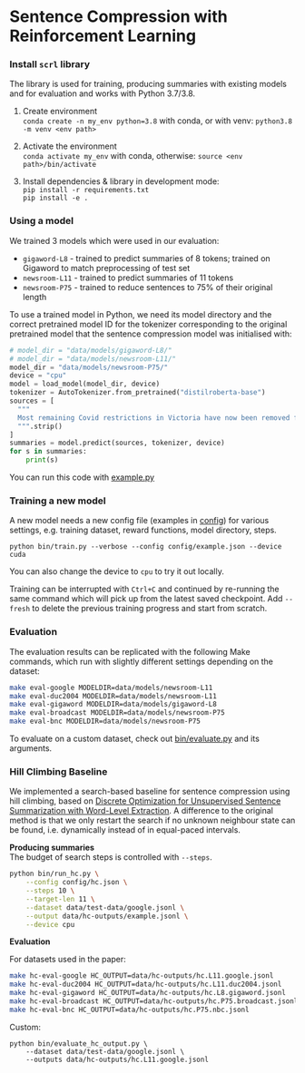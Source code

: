 
# Sentence Compression with Reinforcement Learning


### Install `scrl` library
The library is used for training, producing summaries with existing models and for evaluation and works with Python 3.7/3.8.

1. Create environment <br>
`conda create -n my_env python=3.8` with conda, or with venv: `python3.8 -m venv <env path>` <br>

2. Activate the environment <br>
`conda activate my_env` with conda, otherwise: `source <env path>/bin/activate`

3. Install dependencies & library in development mode: <br>
`pip install -r requirements.txt` <br>
`pip install -e .`


### Using a model

We trained 3 models which were used in our evaluation:
* `gigaword-L8` - trained to predict summaries of 8 tokens; trained on Gigaword to match preprocessing of test set
* `newsroom-L11` - trained to predict summaries of 11 tokens
* `newsroom-P75` - trained to reduce sentences to 75% of their original length

To use a trained model in Python, we need its model directory and the correct pretrained model ID for the tokenizer corresponding to the original pretrained model that the sentence compression model was initialised with:
```python
# model_dir = "data/models/gigaword-L8/"
# model_dir = "data/models/newsroom-L11/"
model_dir = "data/models/newsroom-P75/"
device = "cpu"
model = load_model(model_dir, device)
tokenizer = AutoTokenizer.from_pretrained("distilroberta-base")
sources = [
  """
  Most remaining Covid restrictions in Victoria have now been removed for those who are fully vaccinated, with the state about to hit its 90% vaccinated target.
  """.strip()
]
summaries = model.predict(sources, tokenizer, device)
for s in summaries:
	print(s)
```

You can run this code with [example.py](example.py)


### Training a new model

A new model needs a new config file (examples in [config](config)) for various settings, e.g. training dataset, reward functions, model directory, steps.


`python bin/train.py --verbose --config config/example.json --device cuda`

You can also change the device to `cpu` to try it out locally.

Training can be interrupted with `Ctrl+C` and continued by re-running the same command which will pick up from the latest saved checkpoint. Add `--fresh` to delete the previous training progress and start from scratch.


### Evaluation

The evaluation results can be replicated with the following Make commands, which run with slightly different settings depending on the dataset:

```bash
make eval-google MODELDIR=data/models/newsroom-L11
make eval-duc2004 MODELDIR=data/models/newsroom-L11
make eval-gigaword MODELDIR=data/models/gigaword-L8
make eval-broadcast MODELDIR=data/models/newsroom-P75
make eval-bnc MODELDIR=data/models/newsroom-P75
```

To evaluate on a custom dataset, check out [bin/evaluate.py](bin/evaluate.py) and its arguments.


### Hill Climbing Baseline

We implemented a search-based baseline for sentence compression using hill climbing, based on [Discrete Optimization for Unsupervised Sentence Summarization with Word-Level Extraction](https://arxiv.org/abs/2005.01791).  A difference to the original method is that we only restart the search if no unknown neighbour state can be found, i.e. dynamically instead of in equal-paced intervals.

**Producing summaries**<br>
The budget of search steps is controlled with `--steps`.
```bash
python bin/run_hc.py \
    --config config/hc.json \
    --steps 10 \
    --target-len 11 \
    --dataset data/test-data/google.jsonl \
    --output data/hc-outputs/example.jsonl \
    --device cpu
```


**Evaluation** <br>

For datasets used in the paper:
```bash
make hc-eval-google HC_OUTPUT=data/hc-outputs/hc.L11.google.jsonl
make hc-eval-duc2004 HC_OUTPUT=data/hc-outputs/hc.L11.duc2004.jsonl
make hc-eval-gigaword HC_OUTPUT=data/hc-outputs/hc.L8.gigaword.jsonl
make hc-eval-broadcast HC_OUTPUT=data/hc-outputs/hc.P75.broadcast.jsonl
make hc-eval-bnc HC_OUTPUT=data/hc-outputs/hc.P75.nbc.jsonl
```
Custom:
```
python bin/evaluate_hc_output.py \
    --dataset data/test-data/google.jsonl \
    --outputs data/hc-outputs/hc.L11.google.jsonl
```
